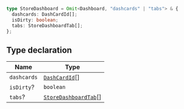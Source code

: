 ```ts
type StoreDashboard = Omit<Dashboard, "dashcards" | "tabs"> & {
  dashcards: DashCardId[];
  isDirty: boolean;
  tabs: StoreDashboardTab[];
};
```

## Type declaration

| Name | Type |
| ------ | ------ |
| `dashcards` | [`DashCardId`](DashCardId.md)[] |
| `isDirty`? | `boolean` |
| `tabs`? | [`StoreDashboardTab`](StoreDashboardTab.md)[] |
